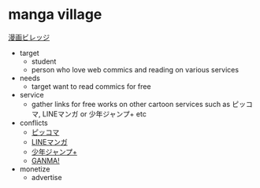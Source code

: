 # manga village
[漫画ビレッジ](https://www.manga-village.com/)
  * target
    * student
    * person who love web commics and reading on various services
  * needs
    * target want to read commics for free
  * service
    * gather links for free works on other cartoon services such as ピッコマ, LINEマンガ or 少年ジャンプ+ etc
  * conflicts
    * [ピッコマ](https://piccoma.com/web/)
    * [LINEマンガ](https://manga.line.me/)
    * [少年ジャンプ+](https://shonenjumpplus.com/)
    * [GANMA!](https://ganma.jp/)
  * monetize
    * advertise